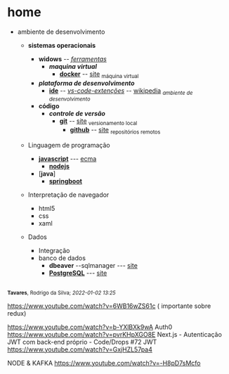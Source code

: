 # home
- ambiente de desenvolvimento 
    - **sistemas operacionais**
        - **widows** -- [*ferramentas*](so/windows/readme.md/#)
            - ***maquina virtual***
                - [**docker**](utils/vm/docker/readme.md) -- [site](https://www.docker.com/) <sub> máquina virtual </sub>  
        - ***plataforma de desenvolvimento*** 
            - [**ide**](utils/ide/readme.md) -- [*vs-code-extenções*](utils/ide/vscode/vsutils.md) -- [wikipedia](https://en.homepedia.org/home/Integrated_development_environment) <sub>*ambiente de desenvolvimento*</sub>
        - **código**
            - ***controle de versão***
                - [**git**](versionamento/git/readme.md) -- [site](https://git-scm.com/) <sub> versionamento local </sub>
                    - [**github**](repo/github/readme.md) -- [site](https://github.com/) <sub> repositórios remotos </sub>



    - Linguagem de programação

        - [**javascript**](npm/javascript/readme.md) --- [ecma](npm/javascript/ecma.md)
            - [**nodejs**](npm/readme.md)
        - [**java**]
            - [**springboot**](springboot/readme.md)

    - Interpretação de navegador
        
        - html5
        - css
        - xaml

    - Dados
        - Integração
        - banco de dados
            - **dbeaver** --sqlmanager --- [site](https://dbeaver.io/download/)
            - [**PostgreSQL**](databases/postgresql/readme.md) --- [site](https://www.postgresql.org/)



<sub><sub>
---
<sub>**Tavares**, Rodrigo da Silva; *2022-01-02 13:25*</sub>


https://www.youtube.com/watch?v=6WB16wZS61c ( importante sobre redux)


https://www.youtube.com/watch?v=b-YXlBXk9wA
Auth0
https://www.youtube.com/watch?v=pvrKHpXGO8E
Next.js - Autenticação JWT com back-end próprio - Code/Drops #72
JWT
https://www.youtube.com/watch?v=GxjHZL57pa4

NODE & KAFKA
https://www.youtube.com/watch?v=-H8pD7sMcfo
